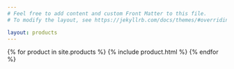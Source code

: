```yaml
---
# Feel free to add content and custom Front Matter to this file.
# To modify the layout, see https://jekyllrb.com/docs/themes/#overriding-theme-defaults

layout: products
---
```

{% for product in site.products %}
  {% include product.html %}
{% endfor %}